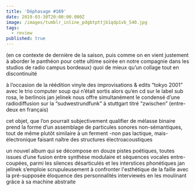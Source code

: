 ```yaml
---
title: 'Déphasage #169'
date: 2019-03-30T20:00:00.000Z
image: /images/tumblr_inline_pdgbtpttjb1qdp1vb_540.jpg
tags:
  - review
published: true
---
```

(en ce contexte de dernière de la saison, puis comme on en vient justement à aborder le panthéon pour cette ultime soirée en notre compagnie dans les studios de radio campus bordeaux) quoi de mieux qu’un collage tout en discontinuité

à l’occasion de la réédition vinyle des improvisations & edits “tokyo 2001” avec le trio computer soup qui n’était sortis alors qu’en cd sur le label sub rosa, le berlinois jan jelinek nous offre simultanément le condensé d’une radiodiffusion sur la “sudwestrundfunk” à stuttgart titré “zwischen” (entre-deux en français)

cet objet, que l’on pourrait subjectivement qualifier de mélasse binaire prend la forme d’un assemblage de particules sonores non-sémantiques, tout de même plutôt similaire à un ferment -non pas lactique, mais- électronique faisant naître des structures électroacoustiques

un nouvel album qui se décompose en douze pistes poétiques, toutes issues d’une fusion entre synthèse modulaire et séquences vocales entre-coupées, parmi les silences désarticulés et les interstices phonétiques jan jelinek s’emploie scrupuleusement à confronter l'esthétique de la faille avec la pré-supposée éloquence des personnalités interviewés en les moulinant grâce à sa machine abstraite
